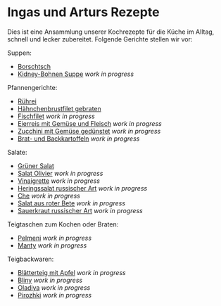 # Ingas und Arturs Rezepte

Dies ist eine Ansammlung unserer Kochrezepte für die Küche im Alltag, schnell und lecker zubereitet. Folgende Gerichte stellen wir vor:

Suppen:
* [Borschtsch](Borschtsch.md)
* [Kidney-Bohnen Suppe](KidneySuppe.md) *work in progress*

Pfannengerichte:
* [Rührei](Ruehrei.md)
* [Hähnchenbrustfilet gebraten](Haenhchen.md)
* [Fischfilet](Fischfilet.md)  *work in progress*
* [Eierreis mit Gemüse und Fleisch](Eierreis.md) *work in progress*
* [Zucchini mit Gemüse gedünstet](Zucchini.md) *work in progress*
* [Brat- und Backkartoffeln](Kartoffeln.md) *work in progress*

Salate:
* [Grüner Salat](Salat.md)
* [Salat Olivier](Olivier.md) *work in progress*
* [Vinaigrette](Vinaigrette.md) *work in progress*
* [Heringssalat russischer Art](Heringssalat.md) *work in progress*
* [Che](Che.md) *work in progress*
* [Salat aus roter Bete](SalatRoteBete.md) *work in progress*
* [Sauerkraut russischer Art](Sauerkraut.md) *work in progress*

Teigtaschen zum Kochen oder Braten:
* [Pelmeni](Pelmeni.md) *work in progress*
* [Manty](Manty.md) *work in progress*

Teigbackwaren:
* [Blätterteig mit Apfel](ApfelTeig.md) *work in progress*
* [Bliny](Bliny.md) *work in progress*
* [Oladiya](Oladiya.md) *work in progress*
* [Pirozhki](Pirozhki.md) *work in progress*
